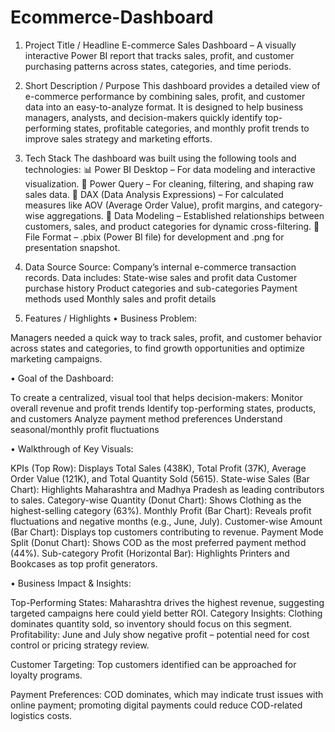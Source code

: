 # Ecommerce-Dashboard

1. Project Title / Headline
E-commerce Sales Dashboard – A visually interactive Power BI report that tracks sales, profit, and customer purchasing patterns across states, categories, and time periods.

2. Short Description / Purpose
This dashboard provides a detailed view of e-commerce performance by combining sales, profit, and customer data into an easy-to-analyze format. It is designed to help business managers, analysts, and decision-makers quickly identify top-performing states, profitable categories, and monthly profit trends to improve sales strategy and marketing efforts.

3. Tech Stack
The dashboard was built using the following tools and technologies:
📊 Power BI Desktop – For data modeling and interactive visualization.
📂 Power Query – For cleaning, filtering, and shaping raw sales data.
🧠 DAX (Data Analysis Expressions) – For calculated measures like AOV (Average Order Value), profit margins, and category-wise aggregations.
📝 Data Modeling – Established relationships between customers, sales, and product categories for dynamic cross-filtering.
📁 File Format – .pbix (Power BI file) for development and .png for presentation snapshot.

4. Data Source
Source: Company’s internal e-commerce transaction records.
Data includes:
State-wise sales and profit data
Customer purchase history
Product categories and sub-categories
Payment methods used
Monthly sales and profit details

5. Features / Highlights
• Business Problem:

Managers needed a quick way to track sales, profit, and customer behavior across states and categories, to find growth opportunities and optimize marketing campaigns.

• Goal of the Dashboard:

To create a centralized, visual tool that helps decision-makers:
Monitor overall revenue and profit trends
Identify top-performing states, products, and customers
Analyze payment method preferences
Understand seasonal/monthly profit fluctuations

• Walkthrough of Key Visuals:

KPIs (Top Row): Displays Total Sales (438K), Total Profit (37K), Average Order Value (121K), and Total Quantity Sold (5615).
State-wise Sales (Bar Chart): Highlights Maharashtra and Madhya Pradesh as leading contributors to sales.
Category-wise Quantity (Donut Chart): Shows Clothing as the highest-selling category (63%).
Monthly Profit (Bar Chart): Reveals profit fluctuations and negative months (e.g., June, July).
Customer-wise Amount (Bar Chart): Displays top customers contributing to revenue.
Payment Mode Split (Donut Chart): Shows COD as the most preferred payment method (44%).
Sub-category Profit (Horizontal Bar): Highlights Printers and Bookcases as top profit generators.

• Business Impact & Insights:

Top-Performing States: Maharashtra drives the highest revenue, suggesting targeted campaigns here could yield better ROI.
Category Insights: Clothing dominates quantity sold, so inventory should focus on this segment.
Profitability: June and July show negative profit – potential need for cost control or pricing strategy review.

Customer Targeting: Top customers identified can be approached for loyalty programs.

Payment Preferences: COD dominates, which may indicate trust issues with online payment; promoting digital payments could reduce COD-related logistics costs.

